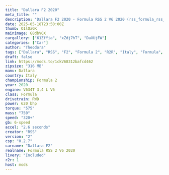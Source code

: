 ```yaml
---
title: "Dallara F2 2020"
meta_title: ""
description: "Dallara F2 2020 - Formula RSS 2 V6 2020 (rss_formula_rss_2_v6_2020) by RSS"
date: 2025-05-18T23:50:00Z
thumb: O1lQaGK
mainimage: G8dbV0X
cargallery: ["61ZfYia", "xZdj7hT", "DaXUjFW"]
categories: ["Car"]
author: "Theodora"
tags: ["Dallara", "RSS", "F2", "Formula 2", "R2R", "Italy", "Formula", "2020"]
draft: false
link: https://mods.to/1ckV68312bafcd462
zipsize: "316 MB"
manu: Dallara
country: Italy
championship: Formula 2
year: 2020
engine: V634T 3,4 L V6
class: Formula
drivetrain: RWD
power: 620 bhp 
torque: "575"
mass: "750"
speed: "320+"
gb: 6-speed
accel: "2.6 seconds"
creator: "RSS"
version: "2"
csp: "0.2.7"
carname: "Dallara F2"
realname: Formula RSS 2 V6 2020
livery: "Included"
r2r: 1
host: mods
---
```

